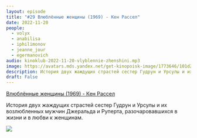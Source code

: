 ```yaml
---
layout: episode
title: "#29 Влюблённые женщины (1969) - Кен Рассел"
date: 2022-11-20
people:
  - volyx
  - anabilisa
  - iphilimonov
  - jeanne_jour
  - egermanovich
audio: kinoklub-2022-11-20-vlyblennie-zhenshini.mp3
image: https://avatars.mds.yandex.net/get-kinopoisk-image/1773646/101d2203-2b4c-4f45-9ea8-3fed1a5e6f3f/600x
description: История двух жаждущих страстей сестер Гудрун и Урсулы и их возлюбленных мужчин Джеральда и Руперта, разочаровавшихся в жизни и в любви к женщинам.
draft: False
---
```


[Влюблённые женщины (1969) - Кен Рассел](https://www.kinopoisk.ru/film/17531/)

История двух жаждущих страстей сестер Гудрун и Урсулы и их возлюбленных мужчин Джеральда и Руперта, разочаровавшихся в жизни и в любви к женщинам.

![](https://avatars.mds.yandex.net/get-kinopoisk-image/1773646/101d2203-2b4c-4f45-9ea8-3fed1a5e6f3f/600x)

